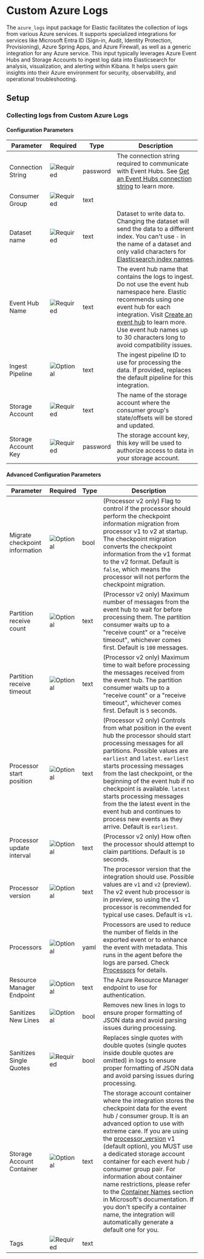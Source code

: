 # Custom Azure Logs

The `azure_logs` input package for Elastic facilitates the collection of logs from various Azure services. It supports specialized integrations for services like Microsoft Entra ID (Sign-in, Audit, Identity Protection, Provisioning), Azure
Spring Apps, and Azure Firewall, as well as a generic integration for any Azure service. This input typically leverages Azure Event Hubs and Storage Accounts to ingest log data into Elasticsearch for analysis, visualization, and alerting
within Kibana. It helps users gain insights into their Azure environment for security, observability, and operational troubleshooting.


## Setup

### Collecting logs from Custom Azure Logs

#### Configuration Parameters

| Parameter |  Required | Type | Description |
| --- | --- | --- | --- |
| Connection String | ![Required](https://img.shields.io/badge/✔-93c93e?style=flat) | password | The connection string required to communicate with Event Hubs. See [Get an Event Hubs connection string](https://docs.microsoft.com/en-us/azure/event-hubs/event-hubs-get-connection-string) to learn more.  |
| Consumer Group | ![Required](https://img.shields.io/badge/✔-93c93e?style=flat) | text |   |
| Dataset name | ![Required](https://img.shields.io/badge/✔-93c93e?style=flat) | text | Dataset to write data to. Changing the dataset will send the data to a different index.  You can't use `-` in the name of a dataset and only valid characters for [Elasticsearch index names](https://www.elastic.co/guide/en/elasticsearch/reference/current/docs-index_.html).  |
| Event Hub Name | ![Required](https://img.shields.io/badge/✔-93c93e?style=flat) | text | The event hub name that contains the logs to ingest. Do not use the event hub namespace here. Elastic recommends using one event hub for each integration. Visit [Create an event hub](https://docs.elastic.co/integrations/azure#create-an-event-hub) to learn more. Use event hub names up to 30 characters long to avoid compatibility issues.  |
| Ingest Pipeline | ![Optional](https://img.shields.io/badge/✘-fed10c?style=flat) | text | The ingest pipeline ID to use for processing the data. If provided, replaces the default pipeline for this integration.  |
| Storage Account | ![Required](https://img.shields.io/badge/✔-93c93e?style=flat) | text | The name of the storage account where the consumer group's state/offsets will be stored and updated.  |
| Storage Account Key | ![Required](https://img.shields.io/badge/✔-93c93e?style=flat) | password | The storage account key, this key will be used to authorize access to data in your storage account.  |

#### Advanced Configuration Parameters

| Parameter |  Required | Type | Description |
| --- | --- | --- | --- |
| Migrate checkpoint information | ![Optional](https://img.shields.io/badge/✘-fed10c?style=flat) | bool | (Processor v2 only) Flag to control if the processor should perform  the checkpoint information migration from processor v1 to v2 at startup. The checkpoint migration converts the checkpoint information from the v1 format to the v2 format. Default is `false`, which means the processor will not perform the checkpoint migration.  |
| Partition receive count | ![Optional](https://img.shields.io/badge/✘-fed10c?style=flat) | text | (Processor v2 only) Maximum number of messages from the event hub to wait for before processing them. The partition consumer waits up to a "receive count" or a "receive timeout", whichever comes first. Default is `100` messages.  |
| Partition receive timeout | ![Optional](https://img.shields.io/badge/✘-fed10c?style=flat) | text | (Processor v2 only) Maximum time to wait before processing the messages received from the event hub. The partition consumer waits up to a "receive count" or a "receive timeout", whichever comes first. Default is `5` seconds.  |
| Processor start position | ![Optional](https://img.shields.io/badge/✘-fed10c?style=flat) | text | (Processor v2 only) Controls from what position in the event hub the processor should start processing messages for all partitions. Possible values are `earliest` and `latest`. `earliest` starts processing messages from the last checkpoint, or the beginning of the event hub if no checkpoint is available. `latest` starts processing messages from the the latest event in the event hub and continues to process new events as they arrive. Default is `earliest`.  |
| Processor update interval | ![Optional](https://img.shields.io/badge/✘-fed10c?style=flat) | text | (Processor v2 only) How often the processor should attempt to claim partitions. Default is `10` seconds.  |
| Processor version | ![Optional](https://img.shields.io/badge/✘-fed10c?style=flat) | text | The processor version that the integration should use. Possible values are `v1` and `v2` (preview).  The v2 event hub processor is in preview, so using the v1 processor is recommended for typical use cases. Default is `v1`.  |
| Processors | ![Optional](https://img.shields.io/badge/✘-fed10c?style=flat) | yaml | Processors are used to reduce the number of fields in the exported event or to enhance the event with metadata. This runs in the agent before the logs are parsed. Check [Processors](https://www.elastic.co/guide/en/beats/filebeat/current/filtering-and-enhancing-data.html) for details.   |
| Resource Manager Endpoint | ![Optional](https://img.shields.io/badge/✘-fed10c?style=flat) | text | The Azure Resource Manager endpoint to use for authentication.  |
| Sanitizes New Lines | ![Optional](https://img.shields.io/badge/✘-fed10c?style=flat) | bool | Removes new lines in logs to ensure proper formatting of JSON data and avoid parsing issues during processing.   |
| Sanitizes Single Quotes | ![Required](https://img.shields.io/badge/✔-93c93e?style=flat) | bool | Replaces single quotes with double quotes (single quotes inside double quotes are omitted) in logs to ensure proper formatting of JSON data and avoid parsing issues during processing.   |
| Storage Account Container | ![Optional](https://img.shields.io/badge/✘-fed10c?style=flat) | text | The storage account container where the integration stores the checkpoint data for the event hub / consumer group. It is an advanced option to use with extreme care. If you are using the [processor_version](https://www.elastic.co/guide/en/integrations/current/azure_logs.html#azure_logs-event-hub-processor-options) v1 (default option), you MUST use a dedicated storage account container for each event hub / consumer group pair. For information about container name restrictions, please refer to the [Container Names](https://docs.microsoft.com/en-us/rest/api/storageservices/naming-and-referencing-containers--blobs--and-metadata#container-names) section in Microsoft's documentation. If you don't specify a container name, the integration will automatically generate a default one for you.  |
| Tags | ![Required](https://img.shields.io/badge/✔-93c93e?style=flat) | text |   |

